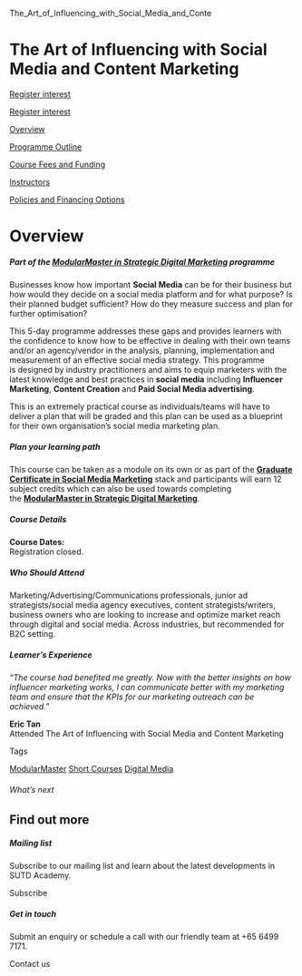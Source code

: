 The_Art_of_Influencing_with_Social_Media_and_Conte



The Art of Influencing with Social Media and Content Marketing
==============================================================

[Register interest](/admissions/academy/short-courses/short-courses-register-your-interest/?coursename=the-art-of-influencing-with-social-media-and-content-marketing)

[Register interest](/admissions/academy/short-courses/short-courses-register-your-interest/?coursename=the-art-of-influencing-with-social-media-and-content-marketing)

[Overview](/course/the-art-of-influencing-with-social-media-and-content-marketing/#tabs)

[Programme Outline](/course/the-art-of-influencing-with-social-media-and-content-marketing/programme-outline/#tabs)

[Course Fees and Funding](/course/the-art-of-influencing-with-social-media-and-content-marketing/course-fees-and-funding/#tabs)

[Instructors](/course/the-art-of-influencing-with-social-media-and-content-marketing/instructors/#tabs)

[Policies and Financing Options](/course/the-art-of-influencing-with-social-media-and-content-marketing/policies-and-financing-options/#tabs)

Overview
========

##### **Part of the [ModularMaster in Strategic Digital Marketing](/repo/course/modularmaster-in-strategic-digital-marketing/ "ModularMasters in Strategic Digital Marketing") programme**




Businesses know how important **Social Media** can be for their business but how would they decide on a social media platform and for what purpose? Is their planned budget sufficient? How do they measure success and plan for further optimisation?

This 5-day programme addresses these gaps and provides learners with the confidence to know how to be effective in dealing with their own teams and/or an agency/vendor in the analysis, planning, implementation and measurement of an effective social media strategy. This programme is designed by industry practitioners and aims to equip marketers with the latest knowledge and best practices in **social media** including **Influencer Marketing**, **Content Creation** and **Paid Social Media advertising**.

This is an extremely practical course as individuals/teams will have to deliver a plan that will be graded and this plan can be used as a blueprint for their own organisation’s social media marketing plan.

##### **Plan your learning path**

This course can be taken as a module on its own or as part of the **[Graduate Certificate in Social Media Marketing](/repo/course/graduate-certificate-digital-marketing/ "Learn more")** stack and participants will earn 12 subject credits which can also be used towards completing the **[ModularMaster in Strategic Digital Marketing](/repo/course/modularmaster-in-strategic-digital-marketing/ "Learn more")**.

##### **Course Details**

**Course Dates:**  
Registration closed.

##### **Who Should Attend**

Marketing/Advertising/Communications professionals, junior ad strategists/social media agency executives, content strategists/writers, business owners who are looking to increase and optimize market reach through digital and social media. Across industries, but recommended for B2C setting.

##### **Learner’s Experience**

*“The course had benefited me greatly. Now with the better insights on how influencer marketing works, I can communicate better with my marketing team and ensure that the KPIs for our marketing outreach can be achieved.”*

**Eric Tan**  
Attended The Art of Influencing with Social Media and Content Marketing

Tags

[ModularMaster](/admissions/academy/courses-and-modules/?academy-type-course=792)
[Short Courses](/admissions/academy/courses-and-modules/?academy-type-course=780)
[Digital Media](/admissions/academy/courses-and-modules/?discipline=1711)

###### What’s next

Find out more
-------------

##### Mailing list

Subscribe to our mailing list and learn about the latest developments in SUTD Academy.

Subscribe

##### Get in touch

Submit an enquiry or schedule a call with our friendly team at +65 6499 7171.

Contact us

